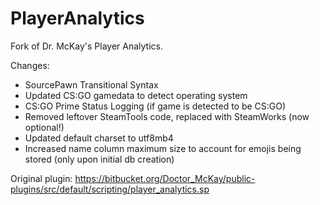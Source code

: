 # PlayerAnalytics
Fork of Dr. McKay's Player Analytics.

Changes:
* SourcePawn Transitional Syntax
* Updated CS:GO gamedata to detect operating system
* CS:GO Prime Status Logging (if game is detected to be CS:GO)
* Removed leftover SteamTools code, replaced with SteamWorks (now optional!)
* Updated default charset to utf8mb4
* Increased name column maximum size to account for emojis being stored (only upon initial db creation)

Original plugin: https://bitbucket.org/Doctor_McKay/public-plugins/src/default/scripting/player_analytics.sp
